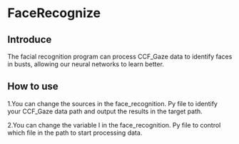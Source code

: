 # FaceRecognize
Introduce
------
The facial recognition program can process CCF_Gaze data to identify faces in busts, allowing our neural networks to learn better.

How to use
------
1.You can change the sources in the face_recognition. Py file to identify your CCF_Gaze data path and output the results in the target path.

2.You can change the variable I in the face_recognition. Py file to control which file in the path to start processing data.
